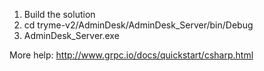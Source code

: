 1. Build the solution
2. cd tryme-v2/AdminDesk/AdminDesk_Server/bin/Debug
3. AdminDesk_Server.exe


More help: http://www.grpc.io/docs/quickstart/csharp.html
